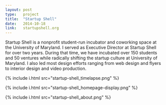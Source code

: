```yaml
---
layout: post
type:   project
title:  "Startup Shell"
date:   2014-10-18
link:   startupshell.org
---
```


Startup Shell is a nonprofit student-run incubator and coworking space at the University of Maryland. I served as Executive Director at Startup Shell for over two years. During that time, we have incubated over 150 students and 50 ventures while radically shifting the startup culture at University of Maryland. I also led most design efforts ranging from web design and flyers to interior design and video production.

{% include i.html src="startup-shell_timelapse.png" %}

{% include i.html src="startup-shell_homepage-display.png" %}

{% include i.html src="startup-shell_about.png" %}
